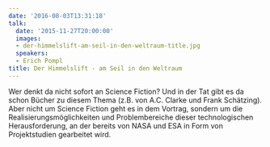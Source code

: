 ```yaml
---
date: '2016-08-03T13:31:18'
talk:
  date: '2015-11-27T20:00:00'
  images:
  - der-himmelslift-am-seil-in-den-weltraum-title.jpg
  speakers:
  - Erich Pompl
title: Der Himmelslift - am Seil in den Weltraum
---
```

Wer denkt da nicht sofort an Science Fiction? Und in der Tat gibt es da schon Bücher zu diesem Thema (z.B. von A.C. Clarke und Frank Schätzing). Aber nicht um Science Fiction geht es in dem Vortrag, sondern um die Realisierungsmöglichkeiten und Problembereiche dieser technologischen Herausforderung, an der bereits von NASA und ESA in Form von Projektstudien gearbeitet wird.


